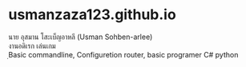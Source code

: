 # usmanzaza123.github.io
นาย อุสมาน โสะเบ็ญอาหลี (Usman Sohben-arlee) <br/>
งานอดิเรก เล่นเกม <br/>
ฺBasic commandline, Configuretion router, basic programer C# python

